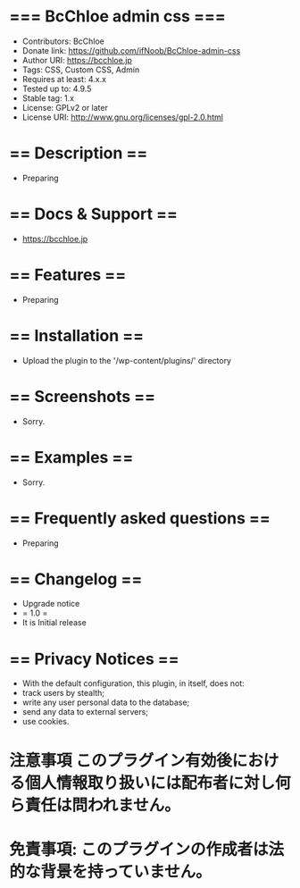 # === BcChloe admin css ===
* Contributors: BcChloe
* Donate link: https://github.com/ifNoob/BcChloe-admin-css
* Author URI: https://bcchloe.jp
* Tags: CSS, Custom CSS, Admin
* Requires at least: 4.x.x
* Tested up to: 4.9.5
* Stable tag: 1.x
* License: GPLv2 or later
* License URI: http://www.gnu.org/licenses/gpl-2.0.html

# == Description ==
* Preparing

# == Docs & Support ==
* https://bcchloe.jp

# == Features ==
* Preparing

# == Installation ==
* Upload the plugin to the '/wp-content/plugins/' directory

# == Screenshots ==
* Sorry.

# == Examples ==
* Sorry.

# == Frequently asked questions ==
* Preparing


# == Changelog ==
* Upgrade notice
* = 1.0 =
* It is Initial release

# == Privacy Notices ==
* With the default configuration, this plugin, in itself, does not:
* track users by stealth;
* write any user personal data to the database;
* send any data to external servers;
* use cookies.

# 注意事項 このプラグイン有効後における個人情報取り扱いには配布者に対し何ら責任は問われません。
# 免責事項: このプラグインの作成者は法的な背景を持っていません。
